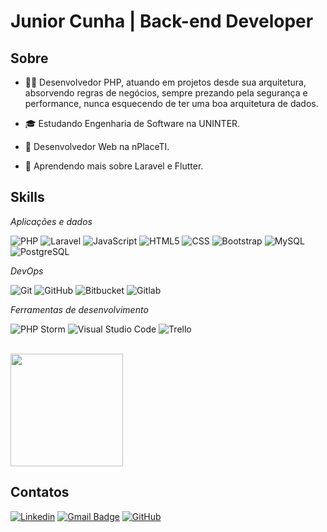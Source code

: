 #  Junior Cunha | Back-end Developer

## Sobre

- 👨‍💻 Desenvolvedor PHP, atuando em projetos desde sua arquitetura, absorvendo regras de negócios, sempre prezando pela segurança e performance, nunca esquecendo de ter uma boa arquitetura de dados.
  
- 🎓 Estudando Engenharia de Software na UNINTER.
  
- 💼 Desenvolvedor Web na nPlaceTI.
  
- 🌱 Aprendendo mais sobre Laravel e Flutter.

## Skills

*Aplicações e dados*

![PHP](https://img.shields.io/badge/-PHP-333333?style=flat&logo=PHP)
![Laravel](https://img.shields.io/badge/-Laravel-333333?style=flat&logo=LARAVEL)
![JavaScript](https://img.shields.io/badge/-JavaScript-333333?style=flat&logo=javascript)
![HTML5](https://img.shields.io/badge/-HTML5-333333?style=flat&logo=HTML5)
![CSS](https://img.shields.io/badge/-CSS-333333?style=flat&logo=CSS3&logoColor=1572B6)
![Bootstrap](https://img.shields.io/badge/Bootstrap-333333?style=flat&logo=bootstrap&logoColor=bootstrap)
![MySQL](https://img.shields.io/badge/-MySQL-333333?style=flat&logo=mysql)
![PostgreSQL](https://img.shields.io/badge/-PostgreSQL-333333?style=flat&logo=postgresql)

*DevOps*

![Git](https://img.shields.io/badge/-Git-333333?style=flat&logo=git)
![GitHub](https://img.shields.io/badge/-GitHub-333333?style=flat&logo=github)
![Bitbucket](https://img.shields.io/badge/-Bitbucket-333333?style=flat&logo=Bitbucket&logoColor=2684ff)
![Gitlab](https://img.shields.io/badge/-Gitlab-333333?style=flat&logo=Gitlab&logoColor=e04128)

*Ferramentas de desenvolvimento*

![PHP Storm](https://img.shields.io/badge/-PHP%20Storm-333333?style=flat&logo=phpstorm&logoColor=fff)
![Visual Studio Code](https://img.shields.io/badge/-Visual%20Studio%20Code-333333?style=flat&logo=visual-studio-code&logoColor=007ACC)
![Trello](https://img.shields.io/badge/-Trello-333333?style=flat&logo=trello&logoColor=007ACC)

<br/>

<a href="https://github.com/dev-rafaelcunha" title="Perfil do Rafael">
  <img height="180em" src="https://github-readme-stats.vercel.app/api?username=juniorcunhadev&theme=dracula&show_icons=true" />
</a>

## Contatos

[![Linkedin](https://img.shields.io/badge/-juniorcunha-blue?style=flat-square&logo=Linkedin&logoColor=white&link=https://www.linkedin.com/in/junior-cunha/)](https://www.linkedin.com/in/junior-cunha/)
[![Gmail Badge](https://img.shields.io/badge/-juniorcunhadev@gmail.com-ea4335?style=flat-square&logo=Gmail&logoColor=white&link=mailto:juniorcunhadev@gmail.com)](mailto:juniorcunhadev@gmail.com)
[![GitHub](https://img.shields.io/github/followers/juniorcunhadev?label=follow&style=social)](https://github.com/juniorcunhadev)
<!--
**juniorcunhadev/juniorcunhadev** is a ✨ _special_ ✨ repository because its `README.md` (this file) appears on your GitHub profile.

Here are some ideas to get you started:

- 🔭 I’m currently working on ...
- 🌱 I’m currently learning ...
- 👯 I’m looking to collaborate on ...
- 🤔 I’m looking for help with ...
- 💬 Ask me about ...
- 📫 How to reach me: ...
- 😄 Pronouns: ...
- ⚡ Fun fact: ...
-->
